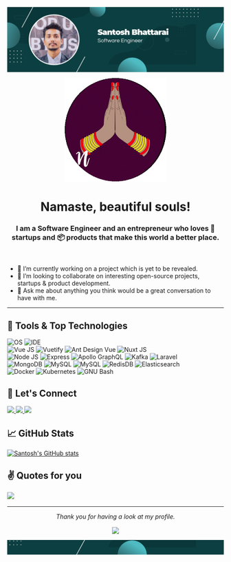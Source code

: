 <img align="center" src="https://raw.githubusercontent.com/sbbullet/sbbullet/main/github_banner.png" alt="GitHub Profile Banner"/>

<p align="center">
  <img src="https://raw.githubusercontent.com/sbbullet/sbbullet/main/namaste.gif" height="240" alt="Namaste Greeting" />
</p>

<h1 align="center">Namaste, beautiful souls!</h1>

<h3 align="center">I am a Software Engineer and an entrepreneur who loves 🚀 startups and 📦 products that make this world a better place.</h3>
<br>

- 🔭 I’m currently working on a project which is yet to be revealed.
- 👯 I’m looking to collaborate on interesting open-source projects, startups & product development.
- 💬 Ask me about anything you think would be a great conversation to have with me.

<hr>

## 🔧 Tools & Top Technologies
![OS](https://img.shields.io/badge/OS-Ubuntu-E95420?style=for-the-badge&logo=ubuntu)
![IDE](https://img.shields.io/badge/Code%20Editor-VS%20Code-007ACC?style=for-the-badge&logo=visualstudiocode)
<br>
![Vue JS](https://img.shields.io/badge/Frontend-VueJS-4FC08D?style=for-the-badge&logo=vuedotjs)
![Vuetify](https://img.shields.io/badge/Frontend-Vuetify-1867C0?style=for-the-badge&logo=vuetify)
![Ant Design Vue](https://img.shields.io/badge/Frontend-Ant%20Design%20Vue-0170FE?style=for-the-badge&logo=antdesign)
![Nuxt JS](https://img.shields.io/badge/Frontend-NuxtJS-00DC82?style=for-the-badge&logo=nuxtdotjs)
<br>
![Node JS](https://img.shields.io/badge/Backend-NodeJS-339933?style=for-the-badge&logo=nodedotjs)
![Express](https://img.shields.io/badge/Backend-Express-000000?style=for-the-badge&logo=express)
![Apollo GraphQL](https://img.shields.io/badge/Backend-Apollo%20GraphQL-311C87?style=for-the-badge&logo=apollographql)
![Kafka](https://img.shields.io/badge/Backend-Kakfa-231F20?style=for-the-badge&logo=apachekafka)
![Laravel](https://img.shields.io/badge/Backend-Laravel-FF2D20?style=for-the-badge&logo=laravel&logoColor=white")
<br>
![MongoDB](https://img.shields.io/badge/Database-MongoDB-47A248?style=for-the-badge&logo=mongodb)
![MySQL](https://img.shields.io/badge/Database-MySQL-4479A1?style=for-the-badge&logo=mysql&logoColor=white")
![MySQL](https://img.shields.io/badge/Database-PostgreSQL-4169E1?style=for-the-badge&logo=postgresql&logoColor=white")
![RedisDB](https://img.shields.io/badge/Database-Redis-DC382D?style=for-the-badge&logo=redis&logoColor=white")
![Elasticsearch](https://img.shields.io/badge/Database-Elasticsearch-005571?style=for-the-badge&logo=elasticsearch&logoColor=white")
<br>
![Docker](https://img.shields.io/badge/DevOps-Docker-2496ED?style=for-the-badge&logo=docker)
![Kubernetes](https://img.shields.io/badge/DevOps-Kubernetes-326CE5?style=for-the-badge&logo=kubernetes&logoColor=white)
![GNU Bash](https://img.shields.io/badge/Shell-Bash-4EAA25?style=for-the-badge&logo=gnubash)
<br>

## 🤝 Let's Connect
<a href="https://github.com/sbbullet" _target="blank">
  <img src="https://img.shields.io/badge/GitHub-181717?style=for-the-badge&logo=github" />
 </a>
 <a href="https://www.linkedin.com/in/santosh-bhattarai" _target="blank">
  <img src="https://img.shields.io/badge/LinkedIn-0A66C2?style=for-the-badge&logo=linkedin" />
 </a>
 <a href="https://twitter.com/SbBullet" _target="blank">
  <img src="https://img.shields.io/badge/Twitter-1DA1F2?style=for-the-badge&logo=twitter&logoColor=white" />
 </a>
 
 ## 📈 GitHub Stats
 [![Santosh's GitHub stats](https://github-readme-stats.vercel.app/api?username=sbbullet)](https://github.com/anuraghazra/github-readme-stats)
 
 ## ✌ Quotes for you
 <img src="https://github-readme-quotes.herokuapp.com/quote?theme=default&animation=default&layout=default&font=default" />
 
 
<hr>
<p align="center">
  <i>Thank you for having a look at my profile.</i>

  <p align="center">
     <img align="center" src="https://page-views.glitch.me/badge?page_id=sbbullet.sbbullet">
  </p>
</p>
 
 <p align="center">
    <img align="center" src="https://raw.githubusercontent.com/sbbullet/sbbullet/main/github_banner_footer.png">
 </p>
